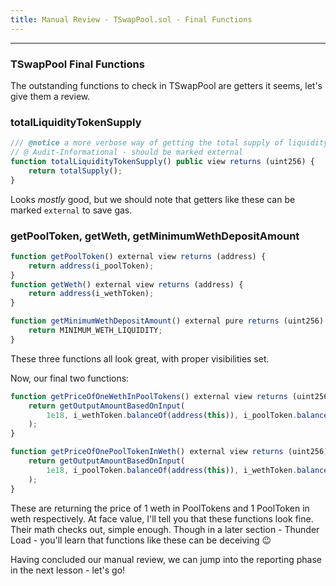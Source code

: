 ```yaml
---
title: Manual Review - TSwapPool.sol - Final Functions
---
```


---

### TSwapPool Final Functions

The outstanding functions to check in TSwapPool are getters it seems, let's give them a review.

### totalLiquidityTokenSupply

```js
/// @notice a more verbose way of getting the total supply of liquidity tokens
// @ Audit-Informational - should be marked external
function totalLiquidityTokenSupply() public view returns (uint256) {
    return totalSupply();
}
```

Looks _mostly_ good, but we should note that getters like these can be marked `external` to save gas.

### getPoolToken, getWeth, getMinimumWethDepositAmount

```js
function getPoolToken() external view returns (address) {
    return address(i_poolToken);
}
function getWeth() external view returns (address) {
    return address(i_wethToken);
}

function getMinimumWethDepositAmount() external pure returns (uint256) {
    return MINIMUM_WETH_LIQUIDITY;
}
```

These three functions all look great, with proper visibilities set.

Now, our final two functions:

```js
function getPriceOfOneWethInPoolTokens() external view returns (uint256) {
    return getOutputAmountBasedOnInput(
        1e18, i_wethToken.balanceOf(address(this)), i_poolToken.balanceOf(address(this))
    );
}

function getPriceOfOnePoolTokenInWeth() external view returns (uint256) {
    return getOutputAmountBasedOnInput(
        1e18, i_poolToken.balanceOf(address(this)), i_wethToken.balanceOf(address(this))
    );
}
```

These are returning the price of 1 weth in PoolTokens and 1 PoolToken in weth respectively. At face value, I'll tell you that these functions look fine. Their math checks out, simple enough. Though in a later section - Thunder Load - you'll learn that functions like these can be deceiving 😉

Having concluded our manual review, we can jump into the reporting phase in the next lesson - let's go!
